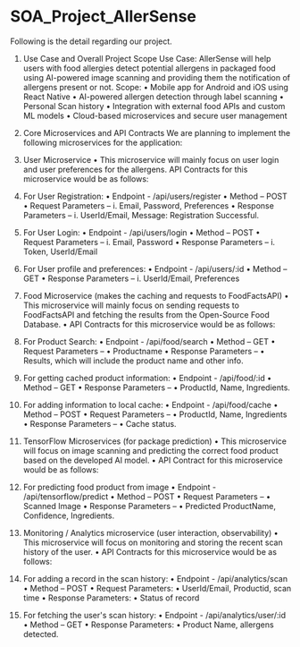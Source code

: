 # SOA_Project_AllerSense
Following is the detail regarding our project.
1. Use Case and Overall Project Scope
Use Case:
AllerSense will help users with food allergies detect potential allergens in packaged food using AI-powered image scanning and providing them the notification of allergens present or not.
Scope:
• Mobile app for Android and iOS using React Native
• AI-powered allergen detection through label scanning
• Personal Scan history
• Integration with external food APIs and custom ML models
• Cloud-based microservices and secure user management

2. Core Microservices and API Contracts
We are planning to implement the following microservices for the application:
1.	User Microservice
•	This microservice will mainly focus on user login and user preferences for the allergens. 
API Contracts for this microservice would be as follows:
1.	For User Registration:
•	Endpoint - /api/users/register
•	Method – POST
•	Request Parameters – 
i.	Email, Password, Preferences
•	Response Parameters – 
i.	UserId/Email, Message: Registration Successful.

2.	For User Login:
•	Endpoint - /api/users/login
•	Method – POST
•	Request Parameters – 
i.	Email, Password
•	Response Parameters – 
i.	Token, UserId/Email




3.	For User profile and preferences:
•	Endpoint - /api/users/:id
•	Method – GET
•	Response Parameters – 
i.	UserId/Email, Preferences

2.	Food Microservice (makes the caching and requests to FoodFactsAPI)
•	This microservice will mainly focus on sending requests to FoodFactsAPI and fetching the results from the Open-Source Food Database.
•	API Contracts for this microservice would be as follows:

1.	For Product Search:
•	Endpoint - /api/food/search
•	Method – GET
•	Request Parameters – 
•	Productname
•	Response Parameters – 
•	Results, which will include the product name and other info.

2.	For getting cached product information:
•	Endpoint - /api/food/:id
•	Method – GET
•	Response Parameters – 
•	ProductId, Name, Ingredients.

3.	For adding information to local cache:
•	Endpoint - /api/food/cache
•	Method – POST
•	Request Parameters – 
•	ProductId, Name, Ingredients
•	Response Parameters – 
•	Cache status.

3.	TensorFlow Microservices (for package prediction)
•	This microservice will focus on image scanning and predicting the correct food product based on the developed AI model.
•	API Contract for this microservice would be as follows:

1.	For predicting food product from image
•	Endpoint - /api/tensorflow/predict
•	Method – POST
•	Request Parameters – 
•	Scanned Image
•	Response Parameters – 
•	 Predicted ProductName, Confidence, Ingredients. 

4.	Monitoring / Analytics microservice (user interaction, observability)
•	This microservice will focus on monitoring and storing the recent scan history of the user.
•	API Contracts for this microservice would be as follows:

1.	For adding a record in the scan history:
•	Endpoint - /api/analytics/scan
•	Method – POST
•	Request Parameters:
•	UserId/Email, Productid, scan time
•	Response Parameters:
•	Status of record

2.	For fetching the user's scan history:
•	Endpoint - /api/analytics/user/:id
•	Method – GET
•	Response Parameters:
•	Product Name, allergens detected.

 
